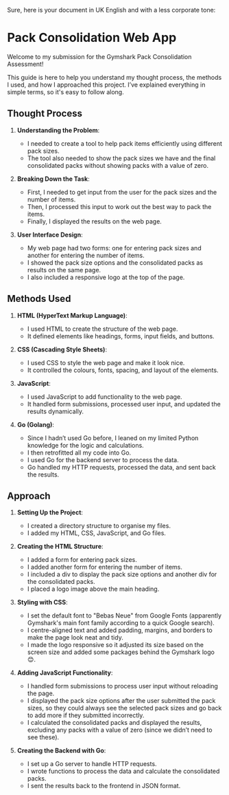 Sure, here is your document in UK English and with a less corporate tone:

# Pack Consolidation Web App

Welcome to my submission for the Gymshark Pack Consolidation Assessment!

This guide is here to help you understand my thought process, the methods I used, and how I approached this project. I’ve explained everything in simple terms, so it's easy to follow along.

## Thought Process

1. **Understanding the Problem**:
    - I needed to create a tool to help pack items efficiently using different pack sizes.
    - The tool also needed to show the pack sizes we have and the final consolidated packs without showing packs with a value of zero.

2. **Breaking Down the Task**:
    - First, I needed to get input from the user for the pack sizes and the number of items.
    - Then, I processed this input to work out the best way to pack the items.
    - Finally, I displayed the results on the web page.

3. **User Interface Design**:
    - My web page had two forms: one for entering pack sizes and another for entering the number of items.
    - I showed the pack size options and the consolidated packs as results on the same page.
    - I also included a responsive logo at the top of the page.

## Methods Used

1. **HTML (HyperText Markup Language)**:
    - I used HTML to create the structure of the web page.
    - It defined elements like headings, forms, input fields, and buttons.

2. **CSS (Cascading Style Sheets)**:
    - I used CSS to style the web page and make it look nice.
    - It controlled the colours, fonts, spacing, and layout of the elements.

3. **JavaScript**:
    - I used JavaScript to add functionality to the web page.
    - It handled form submissions, processed user input, and updated the results dynamically.

4. **Go (Golang)**:
    - Since I hadn’t used Go before, I leaned on my limited Python knowledge for the logic and calculations.
    - I then retrofitted all my code into Go.
    - I used Go for the backend server to process the data.
    - Go handled my HTTP requests, processed the data, and sent back the results.

## Approach

1. **Setting Up the Project**:
    - I created a directory structure to organise my files.
    - I added my HTML, CSS, JavaScript, and Go files.

2. **Creating the HTML Structure**:
    - I added a form for entering pack sizes.
    - I added another form for entering the number of items.
    - I included a div to display the pack size options and another div for the consolidated packs.
    - I placed a logo image above the main heading.

3. **Styling with CSS**:
    - I set the default font to "Bebas Neue" from Google Fonts (apparently Gymshark's main font family according to a quick Google search).
    - I centre-aligned text and added padding, margins, and borders to make the page look neat and tidy.
    - I made the logo responsive so it adjusted its size based on the screen size and added some packages behind the Gymshark logo 😊.

4. **Adding JavaScript Functionality**:
    - I handled form submissions to process user input without reloading the page.
    - I displayed the pack size options after the user submitted the pack sizes, so they could always see the selected pack sizes and go back to add more if they submitted incorrectly.
    - I calculated the consolidated packs and displayed the results, excluding any packs with a value of zero (since we didn’t need to see these).

5. **Creating the Backend with Go**:
    - I set up a Go server to handle HTTP requests.
    - I wrote functions to process the data and calculate the consolidated packs.
    - I sent the results back to the frontend in JSON format.
